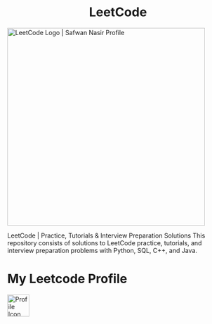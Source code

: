 <h1 align="center">LeetCode</h1>

<a href="https://leetcode.com/u/safwannasir49/"><img src="https://camo.githubusercontent.com/3b96a90f6d2de98fae0b33562086ee22e63337b7be297e6bb88fcf404d5deec4/68747470733a2f2f75706c6f61642e77696b696d656469612e6f72672f77696b6970656469612f636f6d6d6f6e732f7468756d622f302f30612f4c656574436f64655f4c6f676f5f626c61636b5f776974685f746578742e7376672f3132383070782d4c656574436f64655f4c6f676f5f626c61636b5f776974685f746578742e7376672e706e67" alt="LeetCode Logo | Safwan Nasir Profile" width="450" style="max-width: 100%;"></a>

LeetCode | Practice, Tutorials & Interview Preparation Solutions
This repository consists of solutions to LeetCode practice, tutorials, and interview preparation problems with Python, SQL, C++, and Java.

# My Leetcode Profile

<a href="https://leetcode.com/u/safwannasir49">
  <img src="https://github.com/safwannasir49/Hackerrank/assets/127377148/eb1d3279-c4ff-4e49-80c8-fa251e75433b" alt="Profile Icon" style="width: 50px; height: 50px;">
</a> 
